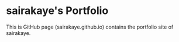 # sairakaye's Portfolio
This is GitHub page (sairakaye.github.io) contains the portfolio site of sairakaye.